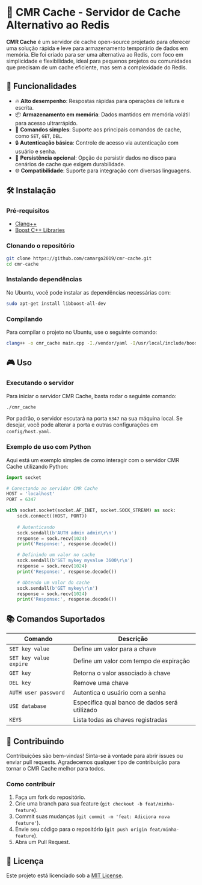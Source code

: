 # 💾 CMR Cache - Servidor de Cache Alternativo ao Redis

**CMR Cache** é um servidor de cache open-source projetado para oferecer uma solução rápida e leve para armazenamento temporário de dados em memória. Ele foi criado para ser uma alternativa ao Redis, com foco em simplicidade e flexibilidade, ideal para pequenos projetos ou comunidades que precisam de um cache eficiente, mas sem a complexidade do Redis.

## 🚀 Funcionalidades

- 🔥 **Alto desempenho**: Respostas rápidas para operações de leitura e escrita.
- 📦 **Armazenamento em memória**: Dados mantidos em memória volátil para acesso ultrarrápido.
- 🧩 **Comandos simples**: Suporte aos principais comandos de cache, como `SET`, `GET`, `DEL`.
- 🔒 **Autenticação básica**: Controle de acesso via autenticação com usuário e senha.
- 📜 **Persistência opcional**: Opção de persistir dados no disco para cenários de cache que exigem durabilidade.
- 🌐 **Compatibilidade**: Suporte para integração com diversas linguagens.

## 🛠️ Instalação

### Pré-requisitos

- [Clang++](https://clang.llvm.org/get_started.html)
- [Boost C++ Libraries](https://www.boost.org/)

### Clonando o repositório

```bash
git clone https://github.com/camargo2019/cmr-cache.git
cd cmr-cache
```

### Instalando dependências

No Ubuntu, você pode instalar as dependências necessárias com:

```bash
sudo apt-get install libboost-all-dev
```

### Compilando

Para compilar o projeto no Ubuntu, use o seguinte comando:

```bash
clang++ -o cmr_cache main.cpp -I./vendor/yaml -I/usr/local/include/boost -L/usr/local/lib -lboost_system -lpthread -Wmissing-declarations
```

## 🎮 Uso

### Executando o servidor

Para iniciar o servidor CMR Cache, basta rodar o seguinte comando:

```bash
./cmr_cache
```

Por padrão, o servidor escutará na porta `6347` na sua máquina local. Se desejar, você pode alterar a porta e outras configurações em `config/host.yaml`.

### Exemplo de uso com Python

Aqui está um exemplo simples de como interagir com o servidor CMR Cache utilizando Python:

```python
import socket

# Conectando ao servidor CMR Cache
HOST = 'localhost'
PORT = 6347

with socket.socket(socket.AF_INET, socket.SOCK_STREAM) as sock:
    sock.connect((HOST, PORT))
    
    # Autenticando
    sock.sendall(b'AUTH admin admin\r\n')
    response = sock.recv(1024)
    print('Response:', response.decode())

    # Definindo um valor no cache
    sock.sendall(b'SET mykey myvalue 3600\r\n')
    response = sock.recv(1024)
    print('Response:', response.decode())

    # Obtendo um valor do cache
    sock.sendall(b'GET mykey\r\n')
    response = sock.recv(1024)
    print('Response:', response.decode())
```

## 📚 Comandos Suportados

| Comando                | Descrição                                                 |
|------------------------|-----------------------------------------------------------|
| `SET key value`         | Define um valor para a chave                             |
| `SET key value expire`  | Define um valor com tempo de expiração                   |
| `GET key`               | Retorna o valor associado à chave                        |
| `DEL key`               | Remove uma chave                                         |
| `AUTH user password`    | Autentica o usuário com a senha                          |
| `USE database`          | Especifica qual banco de dados será utilizado            |
| `KEYS`                  | Lista todas as chaves registradas                        |

## 🌟 Contribuindo

Contribuições são bem-vindas! Sinta-se à vontade para abrir issues ou enviar pull requests. Agradecemos qualquer tipo de contribuição para tornar o CMR Cache melhor para todos.

### Como contribuir

1. Faça um fork do repositório.
2. Crie uma branch para sua feature (`git checkout -b feat/minha-feature`).
3. Commit suas mudanças (`git commit -m 'feat: Adiciona nova feature'`).
4. Envie seu código para o repositório (`git push origin feat/minha-feature`).
5. Abra um Pull Request.

## 📝 Licença

Este projeto está licenciado sob a [MIT License](LICENSE).
